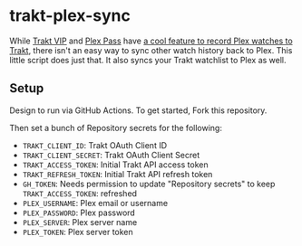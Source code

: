 # trakt-plex-sync

While [Trakt VIP](https://trakt.tv/vip) and [Plex Pass](https://trakt.tv/a/plex-pass) have [a cool feature to record Plex watches to Trakt](https://blog.trakt.tv/plex-scrobbler-52db9b016ead), there isn't an easy way to sync other watch history back to Plex. This little script does just that. It also syncs your Trakt watchlist to Plex as well.

## Setup

Design to run via GitHub Actions. To get started, Fork this repository.

Then set a bunch of Repository secrets for the following:

* `TRAKT_CLIENT_ID`: Trakt OAuth Client ID
* `TRAKT_CLIENT_SECRET`: Trakt OAuth Client Secret
* `TRAKT_ACCESS_TOKEN`: Initial Trakt API access token
* `TRAKT_REFRESH_TOKEN`: Initial Trakt API refresh token
* `GH_TOKEN`: Needs permission to update "Repository secrets" to keep `TRAKT_ACCESS_TOKEN`: refreshed
* `PLEX_USERNAME`: Plex email or username
* `PLEX_PASSWORD`: Plex password
* `PLEX_SERVER`: Plex server name
* `PLEX_TOKEN`: Plex server token
